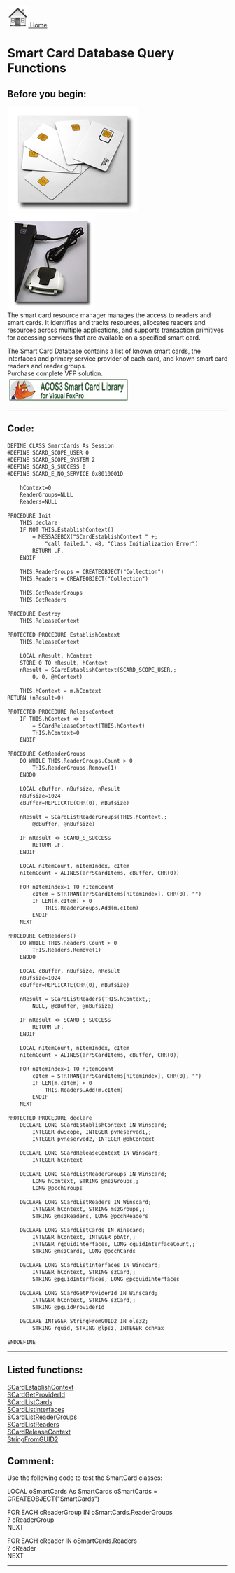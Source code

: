 [<img src="../images/home.png"> Home ](https://github.com/VFPX/Win32API)  

# Smart Card Database Query Functions

## Before you begin:
![](../images/card_batch.jpg)  
![](../images/reader_connected.jpg)  
The smart card resource manager manages the access to readers and smart cards. It identifies and tracks resources, allocates readers and resources across multiple applications, and supports transaction primitives for accessing services that are available on a specified smart card.  

The Smart Card Database contains a list of known smart cards, the interfaces and primary service provider of each card, and known smart card readers and reader groups.</td></tr></table>  
Purchase complete VFP solution.  
<a href="http://www.news2news.com/vfp/?solution=2&src=x539"><img src="images/acos3_270_48.png" width=270 height=48 border=0  vspace=5 hspace=5 alt="Download ACOS3 Class Library"></a>[](sample_000.md)  
  
***  


## Code:
```foxpro  
DEFINE CLASS SmartCards As Session
#DEFINE SCARD_SCOPE_USER 0
#DEFINE SCARD_SCOPE_SYSTEM 2
#DEFINE SCARD_S_SUCCESS 0
#DEFINE SCARD_E_NO_SERVICE 0x8010001D

	hContext=0
	ReaderGroups=NULL
	Readers=NULL

PROCEDURE Init
	THIS.declare
	IF NOT THIS.EstablishContext()
		= MESSAGEBOX("SCardEstablishContext " +;
			"call failed.", 48, "Class Initialization Error")
		RETURN .F.
	ENDIF

	THIS.ReaderGroups = CREATEOBJECT("Collection")
	THIS.Readers = CREATEOBJECT("Collection")
	
	THIS.GetReaderGroups
	THIS.GetReaders

PROCEDURE Destroy
	THIS.ReleaseContext

PROTECTED PROCEDURE EstablishContext
	THIS.ReleaseContext

	LOCAL nResult, hContext
	STORE 0 TO nResult, hContext
	nResult = SCardEstablishContext(SCARD_SCOPE_USER,;
		0, 0, @hContext)

	THIS.hContext = m.hContext
RETURN (nResult=0)

PROTECTED PROCEDURE ReleaseContext
	IF THIS.hContext <> 0
		= SCardReleaseContext(THIS.hContext)
		THIS.hContext=0
	ENDIF

PROCEDURE GetReaderGroups
	DO WHILE THIS.ReaderGroups.Count > 0
		THIS.ReaderGroups.Remove(1)
	ENDDO

	LOCAL cBuffer, nBufsize, nResult
	nBufsize=1024
	cBuffer=REPLICATE(CHR(0), nBufsize)
	
	nResult = SCardListReaderGroups(THIS.hContext,;
		@cBuffer, @nBufsize)

	IF nResult <> SCARD_S_SUCCESS
		RETURN .F.
	ENDIF

	LOCAL nItemCount, nItemIndex, cItem
	nItemCount = ALINES(arrSCardItems, cBuffer, CHR(0))

	FOR nItemIndex=1 TO nItemCount
		cItem = STRTRAN(arrSCardItems[nItemIndex], CHR(0), "")
		IF LEN(m.cItem) > 0
			THIS.ReaderGroups.Add(m.cItem)
		ENDIF
	NEXT

PROCEDURE GetReaders()
	DO WHILE THIS.Readers.Count > 0
		THIS.Readers.Remove(1)
	ENDDO

	LOCAL cBuffer, nBufsize, nResult
	nBufsize=1024
	cBuffer=REPLICATE(CHR(0), nBufsize)
	
	nResult = SCardListReaders(THIS.hContext,;
		NULL, @cBuffer, @nBufsize)

	IF nResult <> SCARD_S_SUCCESS
		RETURN .F.
	ENDIF

	LOCAL nItemCount, nItemIndex, cItem
	nItemCount = ALINES(arrSCardItems, cBuffer, CHR(0))

	FOR nItemIndex=1 TO nItemCount
		cItem = STRTRAN(arrSCardItems[nItemIndex], CHR(0), "")
		IF LEN(m.cItem) > 0
			THIS.Readers.Add(m.cItem)
		ENDIF
	NEXT

PROTECTED PROCEDURE declare
	DECLARE LONG SCardEstablishContext IN Winscard;
		INTEGER dwScope, INTEGER pvReserved1,;
		INTEGER pvReserved2, INTEGER @phContext
	
	DECLARE LONG SCardReleaseContext IN Winscard;
		INTEGER hContext

	DECLARE LONG SCardListReaderGroups IN Winscard;
		LONG hContext, STRING @mszGroups,;
		LONG @pcchGroups

	DECLARE LONG SCardListReaders IN Winscard;
		INTEGER hContext, STRING mszGroups,;
		STRING @mszReaders, LONG @pcchReaders

	DECLARE LONG SCardListCards IN Winscard;
		INTEGER hContext, INTEGER pbAtr,;
		INTEGER rgguidInterfaces, LONG cguidInterfaceCount,;
		STRING @mszCards, LONG @pcchCards

	DECLARE LONG SCardListInterfaces IN Winscard;
		INTEGER hContext, STRING szCard,;
		STRING @pguidInterfaces, LONG @pcguidInterfaces

	DECLARE LONG SCardGetProviderId IN Winscard;
		INTEGER hContext, STRING szCard,;
		STRING @pguidProviderId

	DECLARE INTEGER StringFromGUID2 IN ole32;
		STRING rguid, STRING @lpsz, INTEGER cchMax

ENDDEFINE  
```  
***  


## Listed functions:
[SCardEstablishContext](../libraries/winscard/SCardEstablishContext.md)  
[SCardGetProviderId](../libraries/winscard/SCardGetProviderId.md)  
[SCardListCards](../libraries/winscard/SCardListCards.md)  
[SCardListInterfaces](../libraries/winscard/SCardListInterfaces.md)  
[SCardListReaderGroups](../libraries/winscard/SCardListReaderGroups.md)  
[SCardListReaders](../libraries/winscard/SCardListReaders.md)  
[SCardReleaseContext](../libraries/winscard/SCardReleaseContext.md)  
[StringFromGUID2](../libraries/ole32/StringFromGUID2.md)  

## Comment:
Use the following code to test the SmartCard classes:  
  
<div class="precode">LOCAL oSmartCards As SmartCards  
oSmartCards = CREATEOBJECT("SmartCards")  
  
FOR EACH cReaderGroup IN oSmartCards.ReaderGroups  
	? cReaderGroup  
NEXT  
  
FOR EACH cReader IN oSmartCards.Readers  
	? cReader  
NEXT</div>  
  
***  

